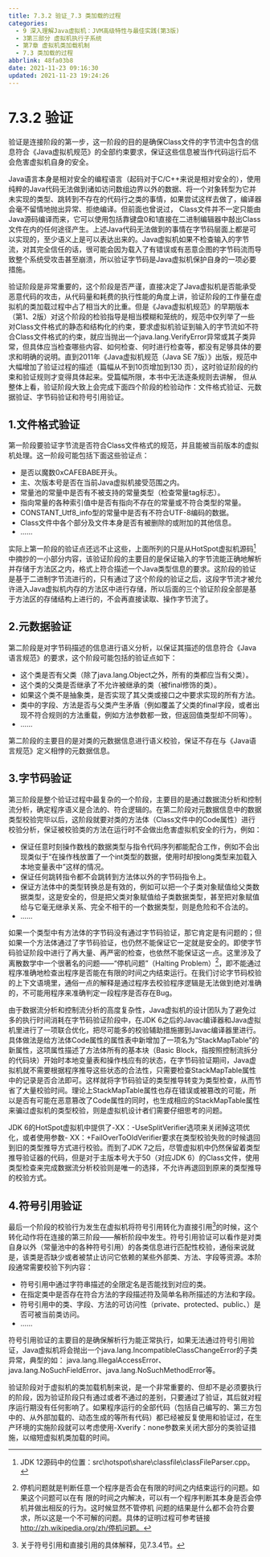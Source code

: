 ```yaml
---
title: 7.3.2 验证_7.3 类加载的过程
categories:
  - 9 深入理解Java虛拟机：JVM高级特性与最佳实践(第3版)
  - 3第三部分 虚拟机执行子系统
  - 第7章 虚拟机类加载机制
  - 7.3 类加载的过程
abbrlink: 48fa03b8
date: 2021-11-23 09:16:30
updated: 2021-11-23 19:24:26
---
```

# 7.3.2 验证
验证是连接阶段的第一步，这一阶段的目的是确保Class文件的字节流中包含的信息符合《Java虚拟机规范》的全部约束要求，保证这些信息被当作代码运行后不会危害虚拟机自身的安全。

Java语言本身是相对安全的编程语言（起码对于C/C++来说是相对安全的），使用纯粹的Java代码无法做到诸如访问数组边界以外的数据、将一个对象转型为它并未实现的类型、跳转到不存在的代码行之类的事情，如果尝试这样去做了，编译器会毫不留情地抛出异常、拒绝编译。但前面也曾说过， Class文件并不一定只能由Java源码编译而来，它可以使用包括靠键盘0和1直接在二进制编辑器中敲出Class文件在内的任何途径产生。上述Java代码无法做到的事情在字节码层面上都是可以实现的，至少语义上是可以表达出来的。Java虚拟机如果不检查输入的字节流，对其完全信任的话，很可能会因为载入了有错误或有恶意企图的字节码流而导致整个系统受攻击甚至崩溃，所以验证字节码是Java虚拟机保护自身的一项必要措施。

验证阶段是非常重要的，这个阶段是否严谨，直接决定了Java虚拟机是否能承受恶意代码的攻击，从代码量和耗费的执行性能的角度上讲，验证阶段的工作量在虚拟机的类加载过程中占了相当大的比重。但是《Java虚拟机规范》的早期版本（第1、2版）对这个阶段的检验指导是相当模糊和笼统的，规范中仅列举了一些对Class文件格式的静态和结构化的约束，要求虚拟机验证到输入的字节流如不符合Class文件格式的约束，就应当抛出一个java.lang.VerifyError异常或其子类异常，但具体应当检查哪些内容、如何检查、何时进行检查等，都没有足够具体的要求和明确的说明。直到2011年《Java虚拟机规范（Java SE 7版）》出版，规范中大幅增加了验证过程的描述（篇幅从不到10页增加到130 页），这时验证阶段的约束和验证规则才变得具体起来。受篇幅所限，本书中无法逐条规则去讲解， 但从整体上看，验证阶段大致上会完成下面四个阶段的检验动作：文件格式验证、元数据验证、字节码验证和符号引用验证。

## 1.文件格式验证
第一阶段要验证字节流是否符合Class文件格式的规范，并且能被当前版本的虚拟机处理。这一阶段可能包括下面这些验证点：
- 是否以魔数0xCAFEBABE开头。
- 主、次版本号是否在当前Java虚拟机接受范围之内。
- 常量池的常量中是否有不被支持的常量类型（检查常量tag标志）。
- 指向常量的各种索引值中是否有指向不存在的常量或不符合类型的常量。
- CONSTANT_Utf8_info型的常量中是否有不符合UTF-8编码的数据。
- Class文件中各个部分及文件本身是否有被删除的或附加的其他信息。
- ……

实际上第一阶段的验证点还远不止这些，上面所列的只是从HotSpot虚拟机源码[^1]中摘抄的一小部分内容，该验证阶段的主要目的是保证输入的字节流能正确地解析并存储于方法区之内，格式上符合描述一个Java类型信息的要求。这阶段的验证是基于二进制字节流进行的，只有通过了这个阶段的验证之后，这段字节流才被允许进入Java虚拟机内存的方法区中进行存储，所以后面的三个验证阶段全部是基于方法区的存储结构上进行的，不会再直接读取、操作字节流了。

## 2.元数据验证
第二阶段是对字节码描述的信息进行语义分析，以保证其描述的信息符合《Java语言规范》的要求，这个阶段可能包括的验证点如下：
- 这个类是否有父类（除了java.lang.Object之外，所有的类都应当有父类）。
- 这个类的父类是否继承了不允许被继承的类（被final修饰的类）。
- 如果这个类不是抽象类，是否实现了其父类或接口之中要求实现的所有方法。
- 类中的字段、方法是否与父类产生矛盾（例如覆盖了父类的final字段，或者出现不符合规则的方法重载，例如方法参数都一致，但返回值类型却不同等）。
- ……

第二阶段的主要目的是对类的元数据信息进行语义校验，保证不存在与《Java语言规范》定义相悖的元数据信息。

## 3.字节码验证
第三阶段是整个验证过程中最复杂的一个阶段，主要目的是通过数据流分析和控制流分析，确定程序语义是合法的、符合逻辑的。在第二阶段对元数据信息中的数据类型校验完毕以后，这阶段就要对类的方法体（Class文件中的Code属性）进行校验分析，保证被校验类的方法在运行时不会做出危害虚拟机安全的行为，例如：

- 保证任意时刻操作数栈的数据类型与指令代码序列都能配合工作，例如不会出现类似于“在操作栈放置了一个int类型的数据，使用时却按long类型来加载入本地变量表中”这样的情况。
- 保证任何跳转指令都不会跳转到方法体以外的字节码指令上。
- 保证方法体中的类型转换总是有效的，例如可以把一个子类对象赋值给父类数据类型，这是安全的，但是把父类对象赋值给子类数据类型，甚至把对象赋值给与它毫无继承关系、完全不相干的一个数据类型，则是危险和不合法的。
- ……

如果一个类型中有方法体的字节码没有通过字节码验证，那它肯定是有问题的；但如果一个方法体通过了字节码验证，也仍然不能保证它一定就是安全的。即使字节码验证阶段中进行了再大量、再严密的检查，也依然不能保证这一点。这里涉及了离散数学中一个很著名的问题——“停机问题”（Halting Problem）[^2]，即不能通过程序准确地检查出程序是否能在有限的时间之内结束运行。在我们讨论字节码校验的上下文语境里，通俗一点的解释是通过程序去校验程序逻辑是无法做到绝对准确的，不可能用程序来准确判定一段程序是否存在Bug。

由于数据流分析和控制流分析的高度复杂性，Java虚拟机的设计团队为了避免过多的执行时间消耗在字节码验证阶段中，在JDK 6之后的Javac编译器和Java虚拟机里进行了一项联合优化，把尽可能多的校验辅助措施挪到Javac编译器里进行。具体做法是给方法体Code属性的属性表中新增加了一项名为“StackMapTable”的新属性，这项属性描述了方法体所有的基本块（Basic Block，指按照控制流拆分的代码块）开始时本地变量表和操作栈应有的状态，在字节码验证期间，Java虚拟机就不需要根据程序推导这些状态的合法性，只需要检查StackMapTable属性中的记录是否合法即可。这样就将字节码验证的类型推导转变为类型检查，从而节省了大量校验时间。理论上StackMapTable属性也存在错误或被篡改的可能，所以是否有可能在恶意篡改了Code属性的同时，也生成相应的StackMapTable属性来骗过虚拟机的类型校验，则是虚拟机设计者们需要仔细思考的问题。

JDK 6的HotSpot虚拟机中提供了-XX：-UseSplitVerifier选项来关闭掉这项优化，或者使用参数- XX：+FailOverToOldVerifier要求在类型校验失败的时候退回到旧的类型推导方式进行校验。而到了JDK 7之后，尽管虚拟机中仍然保留着类型推导验证器的代码，但是对于主版本号大于50（对应JDK 6）的Class文件，使用类型检查来完成数据流分析校验则是唯一的选择，不允许再退回到原来的类型推导的校验方式。

## 4.符号引用验证
最后一个阶段的校验行为发生在虚拟机将符号引用转化为直接引用[^3]的时候，这个转化动作将在连接的第三阶段——解析阶段中发生。符号引用验证可以看作是对类自身以外（常量池中的各种符号引用）的各类信息进行匹配性校验，通俗来说就是，该类是否缺少或者被禁止访问它依赖的某些外部类、方法、字段等资源。本阶段通常需要校验下列内容：

- 符号引用中通过字符串描述的全限定名是否能找到对应的类。
- 在指定类中是否存在符合方法的字段描述符及简单名称所描述的方法和字段。
- 符号引用中的类、字段、方法的可访问性（private、protected、public、<package>）是否可被当前类访问。
- ……

符号引用验证的主要目的是确保解析行为能正常执行，如果无法通过符号引用验证，Java虚拟机将会抛出一个java.lang.IncompatibleClassChangeError的子类异常，典型的如： java.lang.IllegalAccessError、java.lang.NoSuchFieldError、java.lang.NoSuchMethodError等。

验证阶段对于虚拟机的类加载机制来说，是一个非常重要的、但却不是必须要执行的阶段，因为验证阶段只有通过或者不通过的差别，只要通过了验证，其后就对程序运行期没有任何影响了。如果程序运行的全部代码（包括自己编写的、第三方包中的、从外部加载的、动态生成的等所有代码）都已经被反复使用和验证过，在生产环境的实施阶段就可以考虑使用-Xverify：none参数来关闭大部分的类验证措施，以缩短虚拟机类加载的时间。


[^1]: JDK 12源码中的位置：src\hotspot\share\classfile\classFileParser.cpp。 
[^2]: 停机问题就是判断任意一个程序是否会在有限的时间之内结束运行的问题。如果这个问题可以在有 限的时间之内解决，可以有一个程序判断其本身是否会停机并做出相反的行为。这时候显然不管停机 问题的结果是什么都不会符合要求，所以这是一个不可解的问题。具体的证明过程可参考链接 http://zh.wikipedia.org/zh/停机问题。 
[^3]: 关于符号引用和直接引用的具体解释，见7.3.4节。
